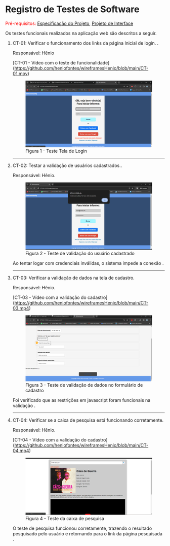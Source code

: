 # Registro de Testes de Software

<span style="color:red">Pré-requisitos: <a href="https://github.com/ICEI-PUC-Minas-PMV-ADS/pmv-ads-2023-2-e1-proj-web-t3-grupo-03/blob/main/documentos/02-Especifica%C3%A7%C3%A3o%20do%20Projeto.md"> Especificação do Projeto</a></span>, <a href="https://github.com/ICEI-PUC-Minas-PMV-ADS/pmv-ads-2023-2-e1-proj-web-t3-grupo-03/blob/main/documentos/04-Projeto%20de%20Interface.md"> Projeto de Interface</a>
 
Os testes funcionais realizados na aplicação web são descritos a seguir.

<ol>
  <li> CT-01: Verificar o funcionamento dos links da página Inicial de login.	.

  Responsável: Hênio

[CT-01 - Vídeo com o teste de funcionalidade] (https://github.com/heniofontes/wireframesHenio/blob/main/CT-01.mov)

<figure> 
  <img src="https://github.com/heniofontes/wireframesHenio/blob/main/CT-01.png">
  <figcaption> Figura 1 - Teste Tela de Login
</figure> 

 </li>
  <hr>
  
  <li> CT-02: Testar a validação de usuários cadastrados..

  Responsável: Hênio.

 

<figure> 
  <img src="https://github.com/heniofontes/wireframesHenio/blob/main/CT-02.jpg">
  <figcaption> Figura 2 - Teste de validação do usuário cadastrado 
</figure> 
 
  <p> Ao tentar logar com credenciais inválidas, o sistema impede a conexão .</p>


   </li>
  <hr>
  
  <li> CT-03: Verificar a validação de dados na tela de cadastro.

  Responsável: Hênio.

  [CT-03 - Vídeo com a validação do cadastro] (https://github.com/heniofontes/wireframesHenio/blob/main/CT-03.mp4) 

<figure> 
  <img src="https://github.com/heniofontes/wireframesHenio/blob/main/CT-03.png">
  <figcaption> Figura 3 - Teste de validação de dados no formulário de cadastro
</figure> 
 
  <p> Foi verificado que as restrições em javascript foram funcionais na validação .</p>


  
   </li>
  <hr>
  
  <li> CT-04: Verificar se a caixa de pesquisa está funcionando corretamente.

  Responsável: Hênio.

  [CT-04 - Vídeo com a validação do cadastro] (https://github.com/heniofontes/wireframesHenio/blob/main/CT-04.mp4) 

<figure> 
  <img src="https://github.com/heniofontes/wireframesHenio/blob/main/CT-04.png">
  <figcaption> Figura 4 - Teste da caixa de pesquisa
</figure> 
 
  <p> O teste de pesquisa funcionou corretamente, trazendo o resultado pesquisado pelo usuário e retornando para o link da página pesquisada .</p>

